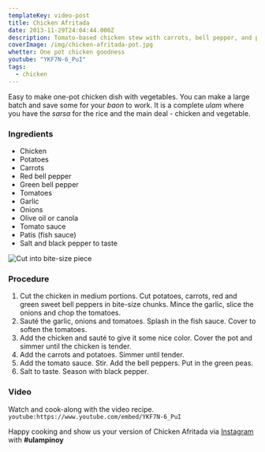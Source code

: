 ```yaml
---
templateKey: video-post
title: Chicken Afritada
date: 2013-11-29T24:04:44.000Z
description: Tomato-based chicken stew with carrots, bell pepper, and potatoes.
coverImage: /img/chicken-afritada-pot.jpg
whetter: One pot chicken goodness
youtube: "YKF7N-6_PuI"
tags:
  - chicken
---
```


Easy to make one-pot chicken dish with vegetables. You can make a large batch and save some for your *baon* to work. It is a complete *ulam* where you have the *sarsa* for the rice and the main deal - chicken and vegetable.

### Ingredients

* Chicken
* Potatoes
* Carrots
* Red bell pepper
* Green bell pepper
* Tomatoes
* Garlic
* Onions
* Olive oil or canola
* Tomato sauce
* Patis (fish sauce)
* Salt and black pepper to taste

![Cut into bite-size piece](/img/vegetable-cut-chopping-board.jpg)

### Procedure

1. Cut the chicken in medium portions.
Cut potatoes, carrots, red and green sweet bell peppers in bite-size chunks.
Mince the garlic, slice the onions and chop the tomatoes.
2. Sauté the garlic, onions and tomatoes. Splash in the fish sauce. Cover to soften the tomatoes.
3. Add the chicken and sauté to give it some nice color. Cover the pot and simmer until the chicken is tender.
4. Add the carrots and potatoes. Simmer until tender.
5. Add the tomato sauce. Stir. Add the bell peppers. Put in the green peas.
6. Salt to taste. Season with black pepper.

### Video
Watch and cook-along with the video recipe.
`youtube:https://www.youtube.com/embed/YKF7N-6_PuI`

Happy cooking and show us your version of Chicken Afritada via [Instagram](https://instagram.com/ulampinoy/) with **#ulampinoy**

